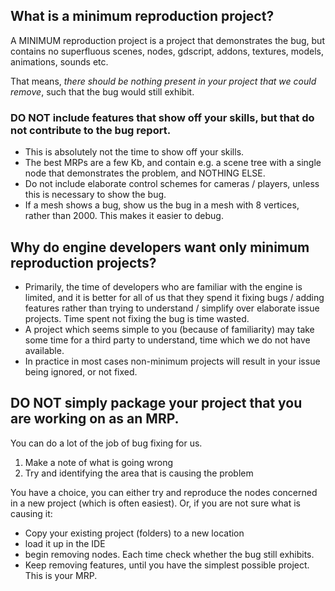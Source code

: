 ## What is a minimum reproduction project?

A MINIMUM reproduction project is a project that demonstrates the bug,
but contains no superfluous scenes, nodes, gdscript, addons, textures, models, animations, sounds etc.

That means, _there should be nothing present in your project that we could remove_, such that the bug would still exhibit.

### DO NOT include features that show off your skills, but that do not contribute to the bug report.
* This is absolutely not the time to show off your skills.
* The best MRPs are a few Kb, and contain e.g. a scene tree with a single node that demonstrates the problem, and NOTHING ELSE.
* Do not include elaborate control schemes for cameras / players, unless this is necessary to show the bug.
* If a mesh shows a bug, show us the bug in a mesh with 8 vertices, rather than 2000. This makes it easier to debug.

## Why do engine developers want only minimum reproduction projects?
* Primarily, the time of developers who are familiar with the engine is limited, and it is better for all of us that they spend it fixing bugs / adding features rather than trying to understand / simplify over elaborate issue projects. Time spent not fixing the bug is time wasted.
* A project which seems simple to you (because of familiarity) may take some time for a third party to understand, time which we do not have available.
* In practice in most cases non-minimum projects will result in your issue being ignored, or not fixed.

## DO NOT simply package your project that you are working on as an MRP.
You can do a lot of the job of bug fixing for us.

1) Make a note of what is going wrong
2) Try and identifying the area that is causing the problem

You have a choice, you can either try and reproduce the nodes concerned in a new project (which is often easiest).
Or, if you are not sure what is causing it:
* Copy your existing project (folders) to a new location
* load it up in the IDE
* begin removing nodes. Each time check whether the bug still exhibits.
* Keep removing features, until you have the simplest possible project. This is your MRP.
